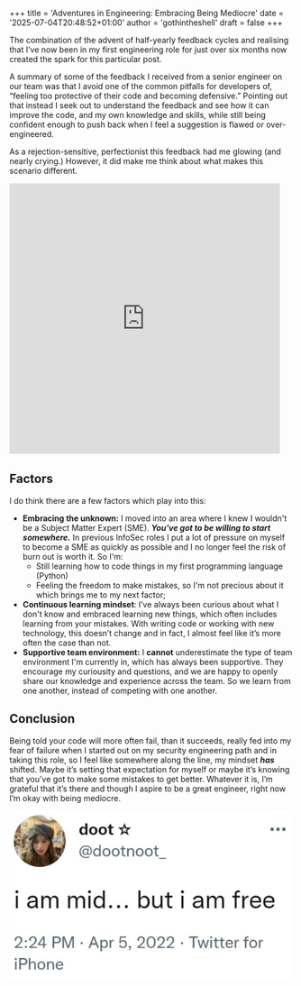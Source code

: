 +++
title = 'Adventures in Engineering: Embracing Being Mediocre'
date = '2025-07-04T20:48:52+01:00'
author = 'gothintheshell'
draft = false
+++

The combination of the advent of half-yearly feedback cycles and realising that I’ve now been in my first engineering role for just over six months now created the spark for this particular post. 

A summary of some of the feedback I received from a senior engineer on our team was that I avoid one of the common pitfalls for developers of, “feeling too protective of their code and becoming defensive.” Pointing out that instead I seek out to understand the feedback and see how it can improve the code, and my own knowledge and skills, while still being confident enough to push back when I feel a suggestion is flawed or over-engineered. 

As a rejection-sensitive, perfectionist this feedback had me glowing (and nearly crying.) However, it did make me think about what makes this scenario different. 

<div class="giphy-embed">
    <iframe src="https://giphy.com/embed/3o6wrjfn5j5rqRKhIQ" width="480" height="480" style="" frameBorder="0" class="giphy-embed" allowFullScreen></iframe>
</div>

## Factors

I do think there are a few factors which play into this: 
- **Embracing the unknown:** I moved into an area where I knew I wouldn't be a Subject Matter Expert (SME). ***You've got to be willing to start somewhere.*** In previous InfoSec roles I put a lot of pressure on myself to become a SME as quickly as possible and I no longer feel the risk of burn out is worth it. So I'm:
    - Still learning how to code things in my first programming language (Python)
    - Feeling the freedom to make mistakes, so I'm not precious about it which brings me to my next factor;
- **Continuous learning mindset**: I’ve always been curious about what I don't know and embraced learning new things, which often includes learning from your mistakes. With writing code or working with new technology, this doesn’t change and in fact, I almost feel like it’s more often the case than not.
- **Supportive team environment:** I **cannot** underestimate the type of team environment I'm currently in, which has always been supportive. They encourage my curiousity and questions, and we are happy to openly share our knowledge and experience across the team. So we learn from one another, instead of competing with one another. 

## Conclusion

Being told your code will more often fail, than it succeeds, really fed into my fear of failure when I started out on my security engineering path and in taking this role, so I feel like somewhere along the line, my mindset ***has*** shifted. Maybe it’s setting that expectation for myself or maybe it’s knowing that you’ve got to make some mistakes to get better. Whatever it is, I’m grateful that it’s there and though I aspire to be a great engineer, right now I’m okay with being mediocre. 

![Screenshot from Twitter/X from at dootnoot_ which reads, i am mid... but i am free.](mid.jpg)